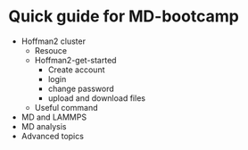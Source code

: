 # Quick guide for MD-bootcamp

- Hoffman2 cluster
    - Resouce
    - Hoffman2-get-started
        - Create account
        - login
        - change password
        - upload and download files
    - Useful command
- MD and LAMMPS
- MD analysis
- Advanced topics